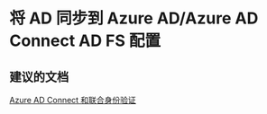 <properties
    pageTitle="Synchronizing AD to Azure AD/Azure AD Connect AD FS Configuration"
    description="将 AD 同步到 Azure AD/Azure AD Connect AD FS 配置"
    service="microsoft.activedirectory"
    resource="activedirectory"
    authors="cychua"
    displayOrder=""
    selfHelpType="generic"
    supportTopicIds="32404463"
    resourceTags=""
    productPesIds="14785"
    cloudEnvironments="public"
/>


# <a name="synchronizing-ad-to-azure-adazure-ad-connect-ad-fs-configuration"></a>将 AD 同步到 Azure AD/Azure AD Connect AD FS 配置
## <a name="recommended-documents"></a>**建议的文档**
[Azure AD Connect 和联合身份验证](https://docs.microsoft.com/azure/active-directory/connect/active-directory-aadconnectfed-whatis)
<br>

